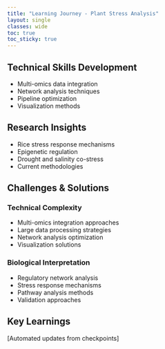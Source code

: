 ```yaml
---
title: "Learning Journey - Plant Stress Analysis"
layout: single
classes: wide
toc: true
toc_sticky: true
---
```


## Technical Skills Development
- Multi-omics data integration
- Network analysis techniques
- Pipeline optimization
- Visualization methods

## Research Insights
- Rice stress response mechanisms
- Epigenetic regulation
- Drought and salinity co-stress
- Current methodologies

## Challenges & Solutions
### Technical Complexity
- Multi-omics integration approaches
- Large data processing strategies
- Network analysis optimization
- Visualization solutions

### Biological Interpretation
- Regulatory network analysis
- Stress response mechanisms
- Pathway analysis methods
- Validation approaches

## Key Learnings
[Automated updates from checkpoints]
